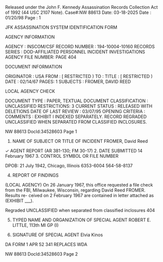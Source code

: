 Released under the John F. Kennedy
Assassination Records Collection Act of
1992 (44 USC 2107 Note). Case#:NW
88613 Date: 03-18-2025
Date : 01/20/98
Page : 1

JFK ASSASSINATION SYSTEM
IDENTIFICATION FORM

AGENCY INFORMATION

AGENCY : INSCOM/CSF
RECORD NUMBER : 194-10004-10160
RECORDS SERIES : DOD-AFFILIATED PERSONNEL INCIDENT INVESTIGATIONS
AGENCY FILE NUMBER: PAGE 404

DOCUMENT INFORMATION

ORIGINATOR : USA
FROM : [ RESTRICTED )
TO :
TITLE : [ RESTRICTED )
DATE : 02/14/67
PAGES: 1
SUBJECTS : FROMER, DAVID REED

LOCAL AGENCY CHECK

DOCUMENT TYPE : PAPER, TEXTUAL DOCUMENT
CLASSIFICATION : UNCLASSIFIED
RESTRICTIONS: 3
CURRENT STATUS : RELEASED WITH DELETIONS
DATE OF LAST REVIEW : 03/07/95
OPENING CRITERIA :
COMMENTS : EXHIBIT I INDEXED SEPARATELY. RECORD REGRADED
UNCLASSIFIED WHEN SEPARATED FROM CLASSIFIED
INCLOSURES.

NW 88613 Docld:34528603 Page 1

1. NAME OF SUBJECT OR TITLE OF INCIDENT
FROMER, David Reed

✓ AGENT REPORT
(AR 381-130; FM 30-17)
2. DATE SUBMITTED
14 February 1967
3. CONTROL SYMBOL OR FILE NUMBER

DPOB: 21 July 1942, Chicago, Illinois
6353-6004 564-58-8137

4. REPORT OF FINDINGS

(LOCAL AGENCY) On 26 January 1967, this office requested a file check
from the FBI, Milwaukee, Wisconsin, regarding David Reed FROMER. Results re-
ceived on 2 February 1967 are contained in letter attached as (EXHIBIT
___).

Regraded UNCLASSIFIED
when separated from
classified inclosures
404

5. TYPED NAME AND ORGANIZATION OF SPECIAL AGENT
ROBERT E. LITTLE, 113th MI GP (I)

6. SIGNATURE OF SPECIAL AGENT
Elvia Kinos

DA
FORM
1 APR 52
341
REPLACES WDA

NW 88613 Docld:34528603 Page 2
